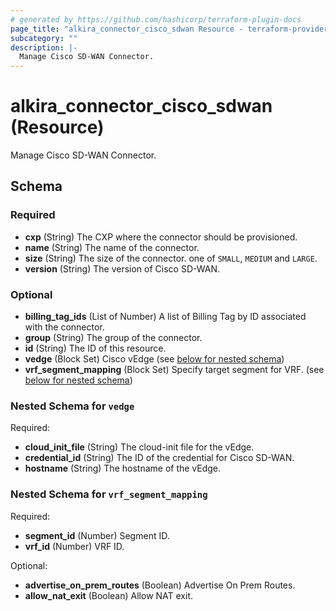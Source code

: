 ```yaml
---
# generated by https://github.com/hashicorp/terraform-plugin-docs
page_title: "alkira_connector_cisco_sdwan Resource - terraform-provider-alkira"
subcategory: ""
description: |-
  Manage Cisco SD-WAN Connector.
---
```


# alkira_connector_cisco_sdwan (Resource)

Manage Cisco SD-WAN Connector.



<!-- schema generated by tfplugindocs -->
## Schema

### Required

- **cxp** (String) The CXP where the connector should be provisioned.
- **name** (String) The name of the connector.
- **size** (String) The size of the connector. one of `SMALL`, `MEDIUM` and `LARGE`.
- **version** (String) The version of Cisco SD-WAN.

### Optional

- **billing_tag_ids** (List of Number) A list of Billing Tag by ID associated with the connector.
- **group** (String) The group of the connector.
- **id** (String) The ID of this resource.
- **vedge** (Block Set) Cisco vEdge (see [below for nested schema](#nestedblock--vedge))
- **vrf_segment_mapping** (Block Set) Specify target segment for VRF. (see [below for nested schema](#nestedblock--vrf_segment_mapping))

<a id="nestedblock--vedge"></a>
### Nested Schema for `vedge`

Required:

- **cloud_init_file** (String) The cloud-init file for the vEdge.
- **credential_id** (String) The ID of the credential for Cisco SD-WAN.
- **hostname** (String) The hostname of the vEdge.


<a id="nestedblock--vrf_segment_mapping"></a>
### Nested Schema for `vrf_segment_mapping`

Required:

- **segment_id** (Number) Segment ID.
- **vrf_id** (Number) VRF ID.

Optional:

- **advertise_on_prem_routes** (Boolean) Advertise On Prem Routes.
- **allow_nat_exit** (Boolean) Allow NAT exit.


